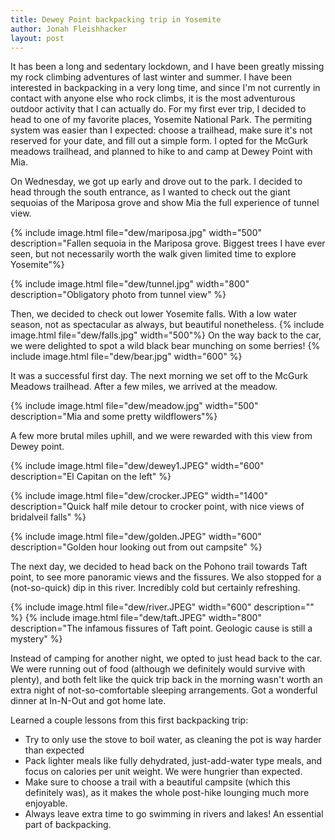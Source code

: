 ```yaml
---
title: Dewey Point backpacking trip in Yosemite
author: Jonah Fleishhacker
layout: post
---
```


It has been a long and sedentary lockdown, and I have been greatly missing my rock climbing adventures of last winter and summer.
I have been interested in backpacking in a very long time, and since I'm not currently in contact with anyone else who rock climbs,
it is the most adventurous outdoor activity that I can actually do. For my first ever trip, I decided to head to one of my favorite
places, Yosemite National Park. The permiting system was easier than I expected: choose a trailhead, make sure it's not reserved for
your date, and fill out a simple form. I opted for the McGurk meadows trailhead, and planned to hike to and camp at Dewey Point with Mia.

On Wednesday, we got up early and drove out to the park. I decided to head through the south entrance, as I wanted to check out the giant
sequoias of the Mariposa grove and show Mia the full experience of tunnel view. 

{% include image.html file="dew/mariposa.jpg" width="500" description="Fallen sequoia in the Mariposa grove. Biggest trees I have ever seen, but
not necessarily worth the walk given limited time to explore Yosemite"%}

{% include image.html file="dew/tunnel.jpg" width="800" description="Obligatory photo from tunnel view" %}

Then, we decided to check out lower Yosemite falls. With a low water season, not as spectacular as always, but beautiful nonetheless.
{% include image.html file="dew/falls.jpg" width="500"%}
On the way back to the car, we were delighted to spot a wild black bear munching on some berries!
{% include image.html file="dew/bear.jpg" width="600" %}

It was a successful first day. The next morning we set off to the McGurk Meadows trailhead. After a few miles, we arrived
at the meadow. 

{% include image.html file="dew/meadow.jpg" width="500" description="Mia and some pretty wildflowers"%}

A few more brutal miles uphill, and we were rewarded with this view from Dewey point. 

{% include image.html file="dew/dewey1.JPEG" width="600" description="El Capitan on the left" %}

{% include image.html file="dew/crocker.JPEG" width="1400" description="Quick half mile detour to crocker point, with nice views of bridalveil falls" %}

{% include image.html file="dew/golden.JPEG" width="600" description="Golden hour looking out from out campsite" %}

The next day, we decided to head back on the Pohono trail towards Taft point, to see more panoramic views and the fissures. We also stopped for a 
(not-so-quick) dip in this river. Incredibly cold but certainly refreshing. 

{% include image.html file="dew/river.JPEG" width="600" description="" %}
{% include image.html file="dew/taft.JPEG" width="800" description="The infamous fissures of Taft point. Geologic cause is still a mystery" %}

Instead of camping for another night, we opted to just head back to the car. We were running out of food (although we definitely would survive with plenty),
and both felt like the quick trip back in the morning wasn't worth an extra night of not-so-comfortable sleeping arrangements. Got a wonderful dinner at In-N-Out and 
got home late.

Learned a couple lessons from this first backpacking trip:
- Try to only use the stove to boil water, as cleaning the pot is way harder than expected
- Pack lighter meals like fully dehydrated, just-add-water type meals, and focus on calories per unit weight. We were hungrier than expected.
- Make sure to choose a trail with a beautiful campsite (which this definitely was), as it makes the whole post-hike lounging much more enjoyable.
- Always leave extra time to go swimming in rivers and lakes! An essential part of backpacking.

